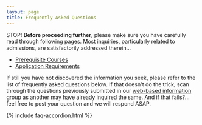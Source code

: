 ```yaml
---
layout: page
title: Frequently Asked Questions
---
```


<span class="highlight-red">STOP!</span> **Before proceeding further**, <span class="highlight">please make sure you have carefully read through following pages.</span> Most inquiries, particularly related to admissions, are satisfactorily addressed therein...

- [Prerequisite Courses][prereqs]
- [Application Requirements][app-requirements]

If still you have not discovered the information you seek, please refer to the list of frequently asked questions below. If that doesn't do the trick, scan through the questions previously submitted in our [web-based information group][info-web-group] as another may have already inquired the same. And if that fails?... feel free to post your question and we will respond ASAP.

[prereqs]: /admissions/prerequisite-courses  
[app-requirements]: /admissions/application-requirements  
[info-web-group]: /coming-soon 

{% include faq-accordion.html %}

 
